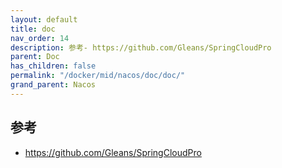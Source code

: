 ```yaml
---
layout: default
title: doc
nav_order: 14
description: 参考- https://github.com/Gleans/SpringCloudPro
parent: Doc
has_children: false
permalink: "/docker/mid/nacos/doc/doc/"
grand_parent: Nacos
---
```


## 参考
- https://github.com/Gleans/SpringCloudPro
